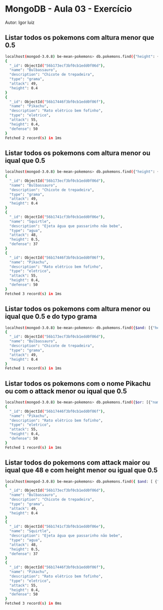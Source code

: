 # MongoDB - Aula 03 - Exercício
Autor: Igor luíz

## Listar todos os pokemons com altura __menor que 0.5__

```sh
localhost(mongod-3.0.8) be-mean-pokemons> db.pokemons.find({"height": {$lt: 0.5}})
{
  "_id": ObjectId("56b173ecf3bf0cb1edd0f06d"),
  "name": "Bulbassauro",
  "description": "Chicote de trepadeira",
  "type": "grama",
  "attack": 49,
  "height": 0.4
}
{
  "_id": ObjectId("56b17446f3bf0cb1edd0f06f"),
  "name": "Pikachu",
  "description": "Rato elétrico bem fofinho",
  "type": "eletrico",
  "attack": 55,
  "height": 0.4,
  "defense": 50
}
Fetched 2 record(s) in 1ms
```

## Listar todos os pokemons com altura __menor ou iqual que 0.5__

```sh 
localhost(mongod-3.0.8) be-mean-pokemons> db.pokemons.find({"height": {$lte: 0.5}})
{
  "_id": ObjectId("56b173ecf3bf0cb1edd0f06d"),
  "name": "Bulbassauro",
  "description": "Chicote de trepadeira",
  "type": "grama",
  "attack": 49,
  "height": 0.4
}
{
  "_id": ObjectId("56b1741cf3bf0cb1edd0f06e"),
  "name": "Squirtle",
  "description": "Ejeta água que passarinho não bebe",
  "type": "agua",
  "attack": 48,
  "height": 0.5,
  "defense": 37
}
{
  "_id": ObjectId("56b17446f3bf0cb1edd0f06f"),
  "name": "Pikachu",
  "description": "Rato elétrico bem fofinho",
  "type": "eletrico",
  "attack": 55,
  "height": 0.4,
  "defense": 50
}
Fetched 3 record(s) in 1ms
```

## Listar todos os pokemons com altura __menor ou iqual que 0.5__ e do typo __grama__

```sh
localhost(mongod-3.0.8) be-mean-pokemons> db.pokemons.find({$and: [{"height": {$lte: 0.5}},{"type":"grama"}]})
{
  "_id": ObjectId("56b173ecf3bf0cb1edd0f06d"),
  "name": "Bulbassauro",
  "description": "Chicote de trepadeira",
  "type": "grama",
  "attack": 49,
  "height": 0.4
}
Fetched 1 record(s) in 1ms
```


## Listar todos os pokemons com o nome __Pikachu__ ou com o attack __menor ou iqual que 0.5__

```sh
localhost(mongod-3.0.8) be-mean-pokemons> db.pokemons.find({$or: [{"name":"Pikachu"},{"attack": {$lte: 0.5}}]})
{
  "_id": ObjectId("56b17446f3bf0cb1edd0f06f"),
  "name": "Pikachu",
  "description": "Rato elétrico bem fofinho",
  "type": "eletrico",
  "attack": 55,
  "height": 0.4,
  "defense": 50
}
Fetched 1 record(s) in 1ms
```

## Listar todos do pokemons com attack __maior ou iqual que 48__ e com height __menor ou igual que 0.5__

```sh
localhost(mongod-3.0.8) be-mean-pokemons> db.pokemons.find({ $and: [ {"attack": {$gte: 48}}, {"height": {$lte: 0.5}} ]  })
{
  "_id": ObjectId("56b173ecf3bf0cb1edd0f06d"),
  "name": "Bulbassauro",
  "description": "Chicote de trepadeira",
  "type": "grama",
  "attack": 49,
  "height": 0.4
}
{
  "_id": ObjectId("56b1741cf3bf0cb1edd0f06e"),
  "name": "Squirtle",
  "description": "Ejeta água que passarinho não bebe",
  "type": "agua",
  "attack": 48,
  "height": 0.5,
  "defense": 37
}
{
  "_id": ObjectId("56b17446f3bf0cb1edd0f06f"),
  "name": "Pikachu",
  "description": "Rato elétrico bem fofinho",
  "type": "eletrico",
  "attack": 55,
  "height": 0.4,
  "defense": 50
}
Fetched 3 record(s) in 0ms
```

